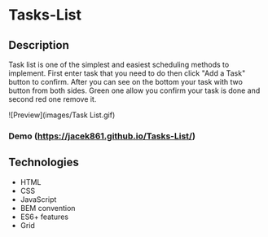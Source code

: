 # Tasks-List

## Description
Task list is one of the simplest and easiest scheduling methods to implement. First enter task that you need to do then click "Add a Task" button to confirm. After you can see on the bottom your task with two button from both sides. Green one allow you confirm your task is done and second red one remove it.

![Preview](images/Task List.gif)

### Demo (https://jacek861.github.io/Tasks-List/)

## Technologies
- HTML
- CSS
- JavaScript
- BEM convention
- ES6+ features
- Grid
